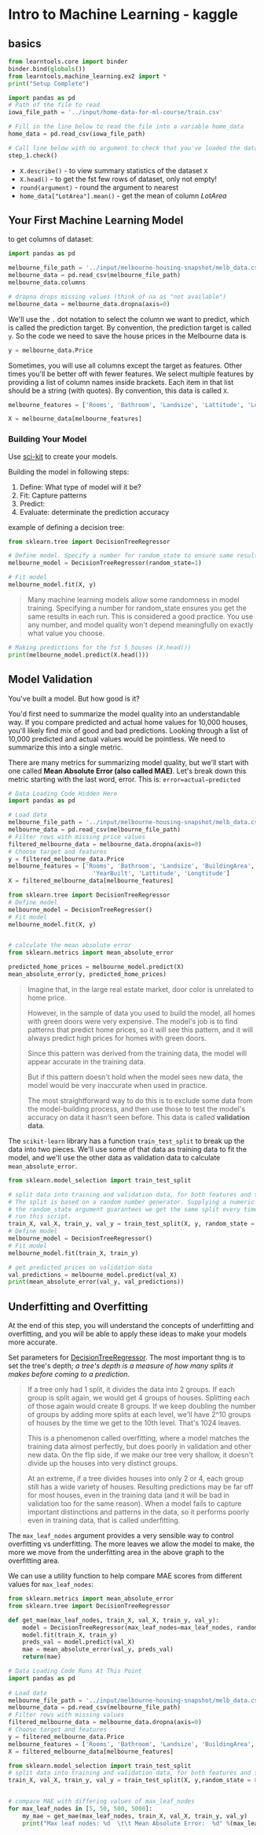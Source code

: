 # Intro to Machine Learning - kaggle
## basics
```Python
from learntools.core import binder
binder.bind(globals())
from learntools.machine_learning.ex2 import *
print("Setup Complete")

import pandas as pd
# Path of the file to read
iowa_file_path = '../input/home-data-for-ml-course/train.csv'

# Fill in the line below to read the file into a variable home_data
home_data = pd.read_csv(iowa_file_path)

# Call line below with no argument to check that you've loaded the data correctly
step_1.check()
```
- `X.describe()` - to view summary statistics of the dataset `X`
- `X.head()` - to get the fst few rows of dataset, only not empty!
- `round(argument)` - round the argument to nearest 
- `home_data["LotArea"].mean()` - get the mean of column *LotArea*


## Your First Machine Learning Model
to get columns of dataset:

````Python
import pandas as pd

melbourne_file_path = '../input/melbourne-housing-snapshot/melb_data.csv'
melbourne_data = pd.read_csv(melbourne_file_path) 
melbourne_data.columns

# dropna drops missing values (think of na as "not available")
melbourne_data = melbourne_data.dropna(axis=0)
````

We'll use the `.` dot notation to select the column we want to predict, which is called the prediction target. By convention, the prediction target is called `y`. So the code we need to save the house prices in the Melbourne data is
```Python
y = melbourne_data.Price
```

Sometimes, you will use all columns except the target as features. Other times you'll be better off with fewer features. We select multiple features by providing a list of column names inside brackets. Each item in that list should be a string (with quotes).  By convention, this data is called `X`.

````Python
melbourne_features = ['Rooms', 'Bathroom', 'Landsize', 'Lattitude', 'Longtitude']

X = melbourne_data[melbourne_features]
````

### Building Your Model
Use [sci-kit](https://scikit-learn.org/stable/) to create your models. 

Building the model in following steps:
1. Define: What type of model will it be?
2. Fit: Capture patterns
3. Predict: 
4. Evaluate: determinate the prediction accuracy

example of defining a decision tree:

````Python
from sklearn.tree import DecisionTreeRegressor

# Define model. Specify a number for random_state to ensure same results each run
melbourne_model = DecisionTreeRegressor(random_state=1)

# Fit model
melbourne_model.fit(X, y)
````
> Many machine learning models allow some randomness in model training. Specifying a number for random_state ensures you get the same results in each run. This is considered a good practice. You use any number, and model quality won't depend meaningfully on exactly what value you choose.
````Python
# Making predictions for the fst 5 houses (X.head())
print(melbourne_model.predict(X.head()))
````

## Model Validation
You've built a model. But how good is it?

You'd first need to summarize the model quality into an understandable way. If you compare predicted and actual home values for 10,000 houses, you'll likely find mix of good and bad predictions. Looking through a list of 10,000 predicted and actual values would be pointless. We need to summarize this into a single metric.

There are many metrics for summarizing model quality, but we'll start with one called **Mean Absolute Error (also called MAE)**. Let's break down this metric starting with the last word, error. This is: `error=actual−predicted`

```Python
# Data Loading Code Hidden Here
import pandas as pd

# Load data
melbourne_file_path = '../input/melbourne-housing-snapshot/melb_data.csv'
melbourne_data = pd.read_csv(melbourne_file_path) 
# Filter rows with missing price values
filtered_melbourne_data = melbourne_data.dropna(axis=0)
# Choose target and features
y = filtered_melbourne_data.Price
melbourne_features = ['Rooms', 'Bathroom', 'Landsize', 'BuildingArea', 
                        'YearBuilt', 'Lattitude', 'Longtitude']
X = filtered_melbourne_data[melbourne_features]

from sklearn.tree import DecisionTreeRegressor
# Define model
melbourne_model = DecisionTreeRegressor()
# Fit model
melbourne_model.fit(X, y)


# calculate the mean absolute error
from sklearn.metrics import mean_absolute_error

predicted_home_prices = melbourne_model.predict(X)
mean_absolute_error(y, predicted_home_prices)
```

> Imagine that, in the large real estate market, door color is unrelated to home price.
> 
> However, in the sample of data you used to build the model, all homes with green doors were very expensive. The model's job is to find patterns that predict home prices, so it will see this pattern, and it will always predict high prices for homes with green doors.
> 
> Since this pattern was derived from the training data, the model will appear accurate in the training data.
> 
> But if this pattern doesn't hold when the model sees new data, the model would be very inaccurate when used in practice.
> 
> The most straightforward way to do this is to exclude some data from the model-building process, and then use those to test the model's accuracy on data it hasn't seen before. This data is called **validation data**.

The `scikit-learn` library has a function `train_test_split` to break up the data into two pieces. We'll use some of that data as training data to fit the model, and we'll use the other data as validation data to calculate `mean_absolute_error`.

````Python
from sklearn.model_selection import train_test_split

# split data into training and validation data, for both features and target
# The split is based on a random number generator. Supplying a numeric value to
# the random_state argument guarantees we get the same split every time we
# run this script.
train_X, val_X, train_y, val_y = train_test_split(X, y, random_state = 0)
# Define model
melbourne_model = DecisionTreeRegressor()
# Fit model
melbourne_model.fit(train_X, train_y)

# get predicted prices on validation data
val_predictions = melbourne_model.predict(val_X)
print(mean_absolute_error(val_y, val_predictions))
````

## Underfitting and Overfitting
At the end of this step, you will understand the concepts of underfitting and overfitting, and you will be able to apply these ideas to make your models more accurate.

Set parameters for [DecisionTreeRegressor](https://scikit-learn.org/stable/modules/generated/sklearn.tree.DecisionTreeRegressor.html). The most important thng is to set the tree's depth; *a tree's depth is a measure of how many splits it makes before coming to a prediction*. 

> If a tree only had 1 split, it divides the data into 2 groups. If each group is split again, we would get 4 groups of houses. Splitting each of those again would create 8 groups. If we keep doubling the number of groups by adding more splits at each level, we'll have 2^10 groups of houses by the time we get to the 10th level. That's 1024 leaves.
> 
> This is a phenomenon called overfitting, where a model matches the training data almost perfectly, but does poorly in validation and other new data. On the flip side, if we make our tree very shallow, it doesn't divide up the houses into very distinct groups.
> 
> At an extreme, if a tree divides houses into only 2 or 4, each group still has a wide variety of houses. Resulting predictions may be far off for most houses, even in the training data (and it will be bad in validation too for the same reason). When a model fails to capture important distinctions and patterns in the data, so it performs poorly even in training data, that is called underfitting.

The `max_leaf_nodes` argument provides a very sensible way to control overfitting vs underfitting. The more leaves we allow the model to make, the more we move from the underfitting area in the above graph to the overfitting area.

We can use a utility function to help compare MAE scores from different values for `max_leaf_nodes`:

```Python
from sklearn.metrics import mean_absolute_error
from sklearn.tree import DecisionTreeRegressor

def get_mae(max_leaf_nodes, train_X, val_X, train_y, val_y):
    model = DecisionTreeRegressor(max_leaf_nodes=max_leaf_nodes, random_state=0)
    model.fit(train_X, train_y)
    preds_val = model.predict(val_X)
    mae = mean_absolute_error(val_y, preds_val)
    return(mae)
```

```Python
# Data Loading Code Runs At This Point
import pandas as pd
    
# Load data
melbourne_file_path = '../input/melbourne-housing-snapshot/melb_data.csv'
melbourne_data = pd.read_csv(melbourne_file_path) 
# Filter rows with missing values
filtered_melbourne_data = melbourne_data.dropna(axis=0)
# Choose target and features
y = filtered_melbourne_data.Price
melbourne_features = ['Rooms', 'Bathroom', 'Landsize', 'BuildingArea', 'YearBuilt', 'Lattitude', 'Longtitude']
X = filtered_melbourne_data[melbourne_features]

from sklearn.model_selection import train_test_split
# split data into training and validation data, for both features and target
train_X, val_X, train_y, val_y = train_test_split(X, y,random_state = 0)


# compare MAE with differing values of max_leaf_nodes
for max_leaf_nodes in [5, 50, 500, 5000]:
    my_mae = get_mae(max_leaf_nodes, train_X, val_X, train_y, val_y)
    print("Max leaf nodes: %d  \t\t Mean Absolute Error:  %d" %(max_leaf_nodes, my_mae))
```

